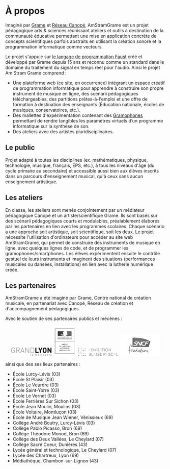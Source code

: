 # À propos

Imaginé par [Grame](http://www.grame.fr) et [Réseau Canopé](https://www.reseau-canope.fr/), AmStramGrame est un projet pédagogique arts & sciences réunissant ateliers et outils à destination de la communauté éducative permettant une mise en application concrète de concepts scientifiques parfois abstraits en utilisant la création sonore et la programmation informatique comme vecteurs.

Le projet s'appuie sur [le langage de programmation Faust](faust/about.md) créé et développé par Grame depuis 15 ans et reconnu comme un standard dans le domaine du traitement du signal en temps réel pour l'audio. Ainsi le projet Am Stram Grame comprend :

* Une plateforme web (ce site, en occurrence) intégrant un espace créatif de programmation informatique pour apprendre à construire son propre instrument de musique en ligne, des scenarii pédagogiques téléchargeables, des partitions prêtes-à-l'emploi et une offre de formation à destination des enseignants (Éducation nationale, écoles de musiques, conservatoires, etc.).
* Des mallettes d'expérimentation contenant des [Gramophones](gramophone/about.md) permettant de rendre tangibles les paramètres virtuels d’un programme informatique sur la synthèse de son.
* Des ateliers avec des artistes pluridisciplinaires.

## Le public

Projet adapté à toutes les disciplines (ex. mathématiques, physique, technologie, musique, français, EPS, etc.), à tous les niveaux d'âge (du cycle primaire au secondaire) et accessible aussi bien aux élèves inscrits dans un parcours d'enseignement musical, qu'à ceux sans aucun enseignement artistique.

## Les ateliers

En classe, les ateliers sont menés conjointement par un médiateur pédagogique Canopé et un artiste/scientifique Grame. Ils sont basés sur des scénarii pédagogiques courts et modulables, préalablement élaborés par les partenaires en lien avec les programmes scolaires. Chaque scénario a une approche soit artistique, soit scientifique, soit les deux. Le projet nécessite l'utilisation d'ordinateurs pour accéder au site web AmStramGrame, qui permet de construire des instruments de musique en ligne, avec quelques lignes de code, et de programmer les gramophones/smartphones. Les élèves expérimentent ensuite le contrôle gestuel de leurs instruments et imaginent des situations (performances musicales ou dansées, installations) en lien avec la lutherie numérique créée.

## Les partenaires

AmStramGrame a été imaginé par Grame, Centre national de création musicale, en partenariat avec Canopé, Réseau de création et d'accompagnement pédagogiques.

Avec le soutien de ses partenaires publics et mécènes :

<center>
<a href="https://www.grandlyon.com/"><img src="img/logoMetro.png" width=25%></a>
<a href="https://www.culture.gouv.fr/Regions/Drac-Auvergne-Rhone-Alpes"><img src="img/logoMinis.png" width=15%></a>
<a href="https://www.fondation-blaise-pascal.org/"><img src="img/logoBlaise.png" width=25%></a>
<a href="https://www.sncf.com/fr/engagements/fondation-sncf"><img src="img/logoSNCF.png" width=25%></a>
</center>

ainsi que des ses lieux partenaires :

* École Lurcy-Lévis (03)
* École St Plaisir (03)
* École Le Veurdre (03)
* École Saint-Yorre (03)
* École Le Vernet (03)
* École Ferrières Sur Sichon (03)
* École Jean Moulin, Moulins (03)
* École Voltaire, Montluçon (03)
* École de Musique Jean Wiener, Vénissieux (69)
* Collège André Boutry, Lurcy-Lévis (03)
* Collège Pablo Picasso, Bron (69)
* Collège Théodore Monod, Bron (69)
* Collège des Deux Vallées, Le Cheylard (07)
* Collège Sacré Coeur, Dunières (43)
* Lycée général et technologique, Le Cheylard (07)
* Lycée des Chartreux, Lyon (69)
* Médiathèque, Chambon-sur-Lignon (43)
